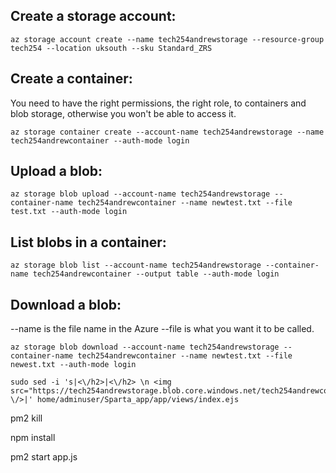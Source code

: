 ## Create a storage account:

```
az storage account create --name tech254andrewstorage --resource-group tech254 --location uksouth --sku Standard_ZRS
```

## Create a container:

You need to have the right permissions, the right role, to containers and blob storage, otherwise you won't be able to access it.

```
az storage container create --account-name tech254andrewstorage --name tech254andrewcontainer --auth-mode login
```

## Upload a blob:

```
az storage blob upload --account-name tech254andrewstorage --container-name tech254andrewcontainer --name newtest.txt --file test.txt --auth-mode login
```

## List blobs in a container:

```
az storage blob list --account-name tech254andrewstorage --container-name tech254andrewcontainer --output table --auth-mode login
```

## Download a blob:

--name is the file name in the Azure
--file is what you want it to be called.

```
az storage blob download --account-name tech254andrewstorage --container-name tech254andrewcontainer --name newtest.txt --file newest.txt --auth-mode login
```

```
sudo sed -i 's|<\/h2>|<\/h2> \n <img src="https://tech254andrewstorage.blob.core.windows.net/tech254andrewcontainer/catpic.txt" \/>|' home/adminuser/Sparta_app/app/views/index.ejs
```

pm2 kill

npm install

pm2 start app.js

